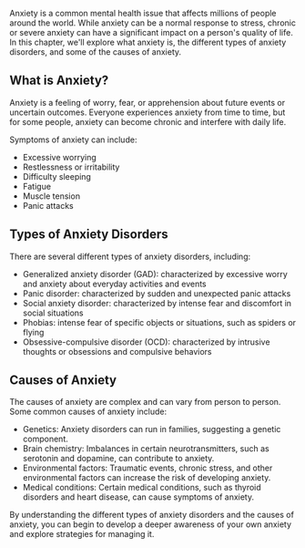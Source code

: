 
Anxiety is a common mental health issue that affects millions of people around the world. While anxiety can be a normal response to stress, chronic or severe anxiety can have a significant impact on a person's quality of life. In this chapter, we'll explore what anxiety is, the different types of anxiety disorders, and some of the causes of anxiety.

What is Anxiety?
----------------

Anxiety is a feeling of worry, fear, or apprehension about future events or uncertain outcomes. Everyone experiences anxiety from time to time, but for some people, anxiety can become chronic and interfere with daily life.

Symptoms of anxiety can include:

* Excessive worrying
* Restlessness or irritability
* Difficulty sleeping
* Fatigue
* Muscle tension
* Panic attacks

Types of Anxiety Disorders
--------------------------

There are several different types of anxiety disorders, including:

* Generalized anxiety disorder (GAD): characterized by excessive worry and anxiety about everyday activities and events
* Panic disorder: characterized by sudden and unexpected panic attacks
* Social anxiety disorder: characterized by intense fear and discomfort in social situations
* Phobias: intense fear of specific objects or situations, such as spiders or flying
* Obsessive-compulsive disorder (OCD): characterized by intrusive thoughts or obsessions and compulsive behaviors

Causes of Anxiety
-----------------

The causes of anxiety are complex and can vary from person to person. Some common causes of anxiety include:

* Genetics: Anxiety disorders can run in families, suggesting a genetic component.
* Brain chemistry: Imbalances in certain neurotransmitters, such as serotonin and dopamine, can contribute to anxiety.
* Environmental factors: Traumatic events, chronic stress, and other environmental factors can increase the risk of developing anxiety.
* Medical conditions: Certain medical conditions, such as thyroid disorders and heart disease, can cause symptoms of anxiety.

By understanding the different types of anxiety disorders and the causes of anxiety, you can begin to develop a deeper awareness of your own anxiety and explore strategies for managing it.
